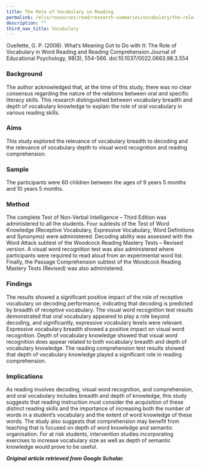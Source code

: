 ```yaml
---
title: The Role of Vocabulary in Reading
permalink: /elis/resources/read/research-summaries/vocabulary/the-role-of-vocabulary-in-reading/
description: ""
third_nav_title: Vocabulary
---
```

Ouellette, G. P. (2006). What’s Meaning Got to Do with It: The Role of Vocabulary in Word Reading and Reading Comprehension.Journal of Educational Psychology, 98(3), 554-566. doi:10.1037/0022.0663.98.3.554

### Background

The author acknowledged that, at the time of this study, there was no clear consensus regarding the nature of the relations between oral and specific literacy skills. This research distinguished between vocabulary breadth and depth of vocabulary knowledge to explain the role of oral vocabulary in various reading skills.

### Aims

This study explored the relevance of vocabulary breadth to decoding and the relevance of vocabulary depth to visual word recognition and reading comprehension.

### Sample

The participants were 60 children between the ages of 9 years 5 months and 10 years 5 months.

### Method

The complete Test of Non-Verbal Intelligence – Third Edition was administered to all the students. Four subtests of the Test of Word Knowledge (Receptive Vocabulary, Expressive Vocabulary, Word Definitions and Synonyms) were administered. Decoding ability was assessed with the Word Attack subtest of the Woodcock Reading Mastery Tests – Revised version. A visual word recognition test was also administered where participants were required to read aloud from an experimental word list. Finally, the Passage Comprehension subtest of the Woodcock Reading Mastery Tests (Revised) was also administered.

### Findings

The results showed a significant positive impact of the role of receptive vocabulary on decoding performance, indicating that decoding is predicted by breadth of receptive vocabulary. The visual word recognition test results demonstrated that oral vocabulary appeared to play a role beyond decoding, and significantly, expressive vocabulary levels were relevant. Expressive vocabulary breadth showed a positive impact on visual word recognition. Depth of vocabulary knowledge showed that visual word recognition does appear related to both vocabulary breadth and depth of vocabulary knowledge. The reading comprehension test results showed that depth of vocabulary knowledge played a significant role in reading comprehension.

### Implications

As reading involves decoding, visual word recognition, and comprehension, and oral vocabulary includes breadth and depth of knowledge, this study suggests that reading instruction must consider the acquisition of these distinct reading skills and the importance of increasing both the number of words in a student’s vocabulary and the extent of word knowledge of these words. The study also suggests that comprehension may benefit from teaching that is focused on depth of word knowledge and semantic organisation. For at risk students, intervention studies incorporating exercises to increase vocabulary size as well as depth of semantic knowledge would prove to be useful.

_**Original article retrieved from Google Scholar.**_  

